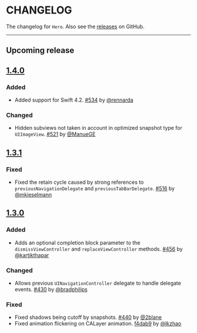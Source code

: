 # CHANGELOG

The changelog for `Hero`. Also see the [releases](https://github.com/HeroTransitions/Hero/releases) on GitHub.

--------------------------------------

## Upcoming release

## [1.4.0](https://github.com/HeroTransitions/Hero/releases/tag/1.4.0)

### Added

- Added support for Swift 4.2.
[#534](https://github.com/HeroTransitions/Hero/pull/534) by [@rennarda](https://github.com/rennarda)

### Changed

- Hidden subviews not taken in account in optimized snapshot type for `UIImageView`.
[#521](https://github.com/HeroTransitions/Hero/pull/521) by [@ManueGE](https://github.com/ManueGE)

## [1.3.1](https://github.com/HeroTransitions/Hero/releases/tag/1.3.1)

### Fixed

- Fixed the retain cycle caused by strong references to `previousNavigationDelegate` and `previousTabBarDelegate`.
[#516](https://github.com/HeroTransitions/Hero/pull/516) by [@mkieselmann](https://github.com/mkieselmann)

## [1.3.0](https://github.com/HeroTransitions/Hero/releases/tag/1.3.0)

### Added
- Adds an optional completion block parameter to the `dismissViewController` and `replaceViewController` methods.
[#456](https://github.com/HeroTransitions/Hero/pull/456) by [@kartikthapar](https://github.com/kartikthapar)

### Changed
- Allows previous `UINavigationController` delegate to handle delegate events.
[#430](https://github.com/HeroTransitions/Hero/pull/430) by [@bradphilips](https://github.com/bradphilips)

### Fixed
- Fixed shadows being cutoff by snapshots. 
[#440](https://github.com/HeroTransitions/Hero/pull/440) by [@2blane](https://github.com/2blane)
- Fixed animation flickering on CALayer animation.
[f4dab9](https://github.com/HeroTransitions/Hero/commit/f4dab9ed2ab88ae065605199d5aca7706b07c2ad) by [@lkzhao](https://github.com/lkzhao)

